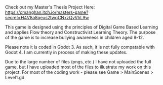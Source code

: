 Check out my Master's Thesis Project Here: https://cmanghan.itch.io/masters-game?secret=H4V8a8qeus2twqCNxzQvVhL9w

This game is designed using the principles of Digital Game Based Learning and applies Flow theory and Constructivist Learning Theory. The purpose of the game is to increase bullying awareness in children aged 8-12. 

Please note it is coded in Godot 3. As such, it is not fully compatable with Godot 4. I am currently in process of making these updates. 

Due to the large number of files (pngs, etc.) I have not uploaded the full game, but I have uploaded most of the files to illustrate my work on this project. For most of the coding work - please see Game > MainScenes > Level1.gd
